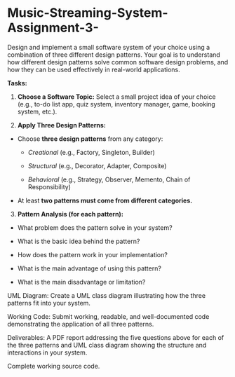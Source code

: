 # Music-Streaming-System-Assignment-3-
Design and implement a small software system of your choice using a combination of three different design patterns. Your goal is to understand how different design patterns solve common software design problems, and how they can be used effectively in real-world applications.

**Tasks:**
1. **Choose a Software Topic:**
Select a small project idea of your choice (e.g., to-do list app, quiz system, inventory manager, game, booking system, etc.).

2. **Apply Three Design Patterns:**

  - Choose **three design patterns** from any category:
  
    - *Creational* (e.g., Factory, Singleton, Builder)

    - *Structural* (e.g., Decorator, Adapter, Composite)

    - *Behavioral* (e.g., Strategy, Observer, Memento, Chain of Responsibility)

  - At least **two patterns must come from different categories.**

3. **Pattern Analysis (for each pattern):**

  - What problem does the pattern solve in your system?

  - What is the basic idea behind the pattern?

  - How does the pattern work in your implementation?

  - What is the main advantage of using this pattern?

  - What is the main disadvantage or limitation?

UML Diagram:
Create a UML class diagram illustrating how the three patterns fit into your system.

Working Code:
Submit working, readable, and well-documented code demonstrating the application of all three patterns.

Deliverables:
A PDF report addressing the five questions above for each of the three patterns and UML class diagram showing the structure and interactions in your system.

Complete working source code.
